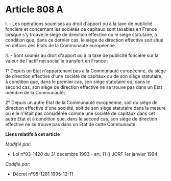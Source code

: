 # Article 808 A

I. - Les opérations soumises au droit d'apport ou à la taxe de publicité foncière et concernant les sociétés de capitaux sont
taxables en France lorsque s'y trouve le siège de direction effective ou le siège statutaire, à condition que, dans ce
dernier cas, le siège de direction effective soit situé en dehors des Etats de la Communauté européenne.

II. - Sont soumis au droit d'apport ou à la taxe de publicité foncière sur la valeur de l'actif net social le transfert en
France :

1° Depuis un Etat n'appartenant pas à la Communauté européenne, du siège de direction effective d'une société de capitaux ou
de son siège statutaire, à condition que, dans le premier cas, son siège statutaire ou, dans le second cas, son siège de
direction effective ne se trouve pas dans un Etat membre de la Communauté;

2° Depuis un autre Etat de la Communauté européenne, soit du siège de direction effective d'une société, soit de son siège
statutaire dans la mesure où elle n'était pas considérée comme une société de capitaux dans cet autre Etat et à condition
que, dans le second cas, son siège de direction effective ne se trouve pas dans un Etat de cette Communauté.

**Liens relatifs à cet article**

_Modifié par_:

  - Loi n°93-1420 du 31 décembre 1993 - art. 11 () JORF 1er janvier 1994

_Codifié par_:

  - Décret n°95-1281 1995-12-11
